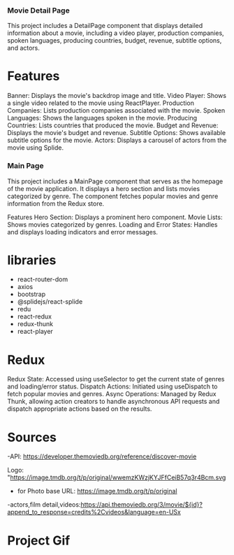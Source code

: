 

 <h3> Movie Detail Page </h3>
This project includes a DetailPage component that displays detailed information about a movie, including a video player, production companies, spoken languages, producing countries, budget, revenue, subtitle options, and actors.

 # Features
Banner: Displays the movie's backdrop image and title.
Video Player: Shows a single video related to the movie using ReactPlayer.
Production Companies: Lists production companies associated with the movie.
Spoken Languages: Shows the languages spoken in the movie.
Producing Countries: Lists countries that produced the movie.
Budget and Revenue: Displays the movie's budget and revenue.
Subtitle Options: Shows available subtitle options for the movie.
Actors: Displays a carousel of actors from the movie using Splide.

<h3> Main Page </h3>
This project includes a MainPage component that serves as the homepage of the movie application. It displays a hero section and lists movies categorized by genre. The component fetches popular movies and genre information from the Redux store.

Features
Hero Section: Displays a prominent hero component.
Movie Lists: Shows movies categorized by genres.
Loading and Error States: Handles and displays loading indicators and error messages.

# libraries

- react-router-dom
- axios
- bootstrap
- @splidejs/react-splide
- redu
- react-redux
- redux-thunk
- react-player
 # Redux
 Redux State: Accessed using useSelector to get the current state of genres and loading/error status.
Dispatch Actions: Initiated using useDispatch to fetch popular movies and genres.
Async Operations: Managed by Redux Thunk, allowing action creators to handle asynchronous API requests and dispatch appropriate actions based on the results.

# Sources

-API: https://developer.themoviedb.org/reference/discover-movie

Logo: "https://image.tmdb.org/t/p/original/wwemzKWzjKYJFfCeiB57q3r4Bcm.svg

- for Photo base URL: https://image.tmdb.org/t/p/original

-actors,film detail,videos:https://api.themoviedb.org/3/movie/${id}?append_to_response=credits%2Cvideos&language=en-USx



<h1>Project Gif</h1>

<img src="/public/fg.gif " alt="">